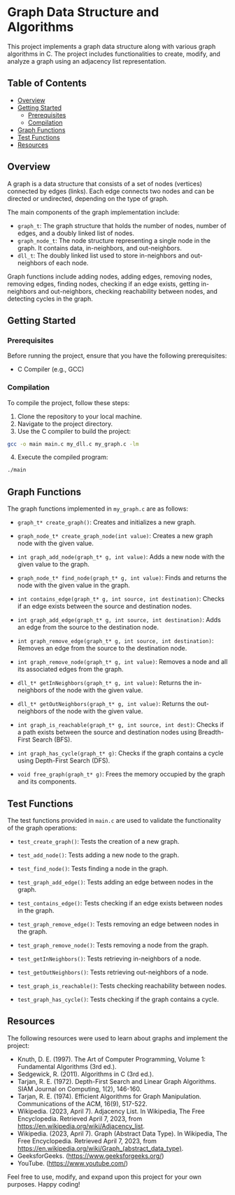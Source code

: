 # Graph Data Structure and Algorithms

This project implements a graph data structure along with various graph algorithms in C. The project includes functionalities to create, modify, and analyze a graph using an adjacency list representation.

## Table of Contents

- [Overview](#overview)
- [Getting Started](#getting-started)
  - [Prerequisites](#prerequisites)
  - [Compilation](#compilation)
- [Graph Functions](#graph-functions)
- [Test Functions](#test-functions)
- [Resources](#resources)

## Overview

A graph is a data structure that consists of a set of nodes (vertices) connected by edges (links). Each edge connects two nodes and can be directed or undirected, depending on the type of graph.

The main components of the graph implementation include:
- `graph_t`: The graph structure that holds the number of nodes, number of edges, and a doubly linked list of nodes.
- `graph_node_t`: The node structure representing a single node in the graph. It contains data, in-neighbors, and out-neighbors.
- `dll_t`: The doubly linked list used to store in-neighbors and out-neighbors of each node.

Graph functions include adding nodes, adding edges, removing nodes, removing edges, finding nodes, checking if an edge exists, getting in-neighbors and out-neighbors, checking reachability between nodes, and detecting cycles in the graph.

## Getting Started

### Prerequisites

Before running the project, ensure that you have the following prerequisites:
- C Compiler (e.g., GCC)

### Compilation

To compile the project, follow these steps:
1. Clone the repository to your local machine.
2. Navigate to the project directory.
3. Use the C compiler to build the project:

```bash
gcc -o main main.c my_dll.c my_graph.c -lm
```

4. Execute the compiled program:

```bash
./main
```

## Graph Functions

The graph functions implemented in `my_graph.c` are as follows:

- `graph_t* create_graph()`: Creates and initializes a new graph.

- `graph_node_t* create_graph_node(int value)`: Creates a new graph node with the given value.

- `int graph_add_node(graph_t* g, int value)`: Adds a new node with the given value to the graph.

- `graph_node_t* find_node(graph_t* g, int value)`: Finds and returns the node with the given value in the graph.

- `int contains_edge(graph_t* g, int source, int destination)`: Checks if an edge exists between the source and destination nodes.

- `int graph_add_edge(graph_t* g, int source, int destination)`: Adds an edge from the source to the destination node.

- `int graph_remove_edge(graph_t* g, int source, int destination)`: Removes an edge from the source to the destination node.

- `int graph_remove_node(graph_t* g, int value)`: Removes a node and all its associated edges from the graph.

- `dll_t* getInNeighbors(graph_t* g, int value)`: Returns the in-neighbors of the node with the given value.

- `dll_t* getOutNeighbors(graph_t* g, int value)`: Returns the out-neighbors of the node with the given value.

- `int graph_is_reachable(graph_t* g, int source, int dest)`: Checks if a path exists between the source and destination nodes using Breadth-First Search (BFS).

- `int graph_has_cycle(graph_t* g)`: Checks if the graph contains a cycle using Depth-First Search (DFS).

- `void free_graph(graph_t* g)`: Frees the memory occupied by the graph and its components.

## Test Functions

The test functions provided in `main.c` are used to validate the functionality of the graph operations:

- `test_create_graph()`: Tests the creation of a new graph.

- `test_add_node()`: Tests adding a new node to the graph.

- `test_find_node()`: Tests finding a node in the graph.

- `test_graph_add_edge()`: Tests adding an edge between nodes in the graph.

- `test_contains_edge()`: Tests checking if an edge exists between nodes in the graph.

- `test_graph_remove_edge()`: Tests removing an edge between nodes in the graph.

- `test_graph_remove_node()`: Tests removing a node from the graph.

- `test_getInNeighbors()`: Tests retrieving in-neighbors of a node.

- `test_getOutNeighbors()`: Tests retrieving out-neighbors of a node.

- `test_graph_is_reachable()`: Tests checking reachability between nodes.

- `test_graph_has_cycle()`: Tests checking if the graph contains a cycle.

## Resources

The following resources were used to learn about graphs and implement the project:
- Knuth, D. E. (1997). The Art of Computer Programming, Volume 1: Fundamental Algorithms (3rd ed.).
- Sedgewick, R. (2011). Algorithms in C (3rd ed.).
- Tarjan, R. E. (1972). Depth-First Search and Linear Graph Algorithms. SIAM Journal on Computing, 1(2), 146-160.
- Tarjan, R. E. (1974). Efficient Algorithms for Graph Manipulation. Communications of the ACM, 16(9), 517-522.
- Wikipedia. (2023, April 7). Adjacency List. In Wikipedia, The Free Encyclopedia. Retrieved April 7, 2023, from https://en.wikipedia.org/wiki/Adjacency_list.
- Wikipedia. (2023, April 7). Graph (Abstract Data Type). In Wikipedia, The Free Encyclopedia. Retrieved April 7, 2023, from https://en.wikipedia.org/wiki/Graph_(abstract_data_type).
- GeeksforGeeks. (https://www.geeksforgeeks.org/)
- YouTube. (https://www.youtube.com/)

Feel free to use, modify, and expand upon this project for your own purposes. Happy coding!
